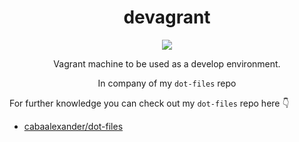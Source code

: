 <h1 align="center">devagrant</h1>

<div align="center">
  <img src="http://dogecoin.com/imgs/doge.png" />
</div>

<div align="center">
  <p>Vagrant machine to be used as a develop environment.</p>
  <p>In company of my <code>dot-files</code> repo</p>
</div>

For further knowledge you can check out my `dot-files` repo here :point_down:

* [cabaalexander/dot-files](https://github.com/cabaalexander/dot-files/)
